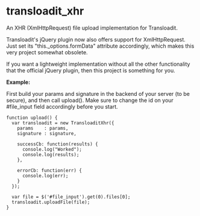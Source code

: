 transloadit_xhr
===============

An XHR (XmlHttpRequest) file upload implementation for Transloadit.

Transloadit's jQuery plugin now also offers support for XmlHttpRequest. Just
set its "this._options.formData" attribute accordingly, which makes this very
project somewhat obsolete.

If you want a lightweight implementation without
all the other functionality that the official jQuery plugin, then this project
is something for you.

**Example:**

First build your params and signature in the backend of your server (to be secure),
and then call upload(). Make sure to change the id on your #file_input field
accordingly before you start.

```
function upload() {
  var transloadit = new TransloaditXhr({
    params    : params,
    signature : signature,

    successCb: function(results) {
      console.log("Worked");
      console.log(results);
    },

    errorCb: function(err) {
      console.log(err);
    }
  });

  var file = $('#file_input').get(0).files[0];
  transloadit.uploadFile(file);
}
```
